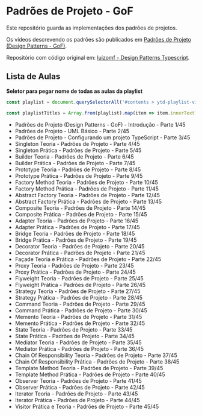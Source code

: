 # Padrões de Projeto - GoF

Este repositório guarda as implementações dos padrões de projetos.

Os vídeos descrevendo os padrões são publicados em [Padrões de Projeto (Design Patterns - GoF)](https://www.youtube.com/watch?v=MqddY6Ochkc&list=PLbIBj8vQhvm0VY5YrMrafWaQY2EnJ3j8H).

Repositório com código original em: [luizomf - Design Patterns Typescript](https://github.com/luizomf/design-patterns-typescript).


## Lista de Aulas

**Seletor para pegar nome de todas as aulas da playlist**

```js
const playlist = document.querySelectorAll('#contents > ytd-playlist-video-renderer > div:nth-child(2) > div > div > h3')

const playlistTitles = Array.from(playlist).map(item => item.innerText).join('\n');
```

- Padrões de Projeto (Design Patterns - GoF) - Introdução - Parte 1/45
- Padrões de Projeto - UML Básico - Parte 2/45
- Padrões de Projeto - Configurando um projeto TypeScript - Parte 3/45
- Singleton Teoria - Padrões de Projeto - Parte 4/45
- Singleton Prática - Padrões de Projeto - Parte 5/45
- Builder Teoria - Padrões de Projeto - Parte 6/45
- Builder Prática - Padrões de Projeto - Parte 7/45
- Prototype Teoria - Padrões de Projeto - Parte 8/45
- Prototype Prática - Padrões de Projeto - Parte 9/45
- Factory Method Teoria - Padrões de Projeto - Parte 10/45
- Factory Method Prática - Padrões de Projeto - Parte 11/45
- Abstract Factory Teoria - Padrões de Projeto - Parte 12/45
- Abstract Factory Prática - Padrões de Projeto - Parte 13/45
- Composite Teoria - Padrões de Projeto - Parte 14/45
- Composite Prática - Padrões de Projeto - Parte 15/45
- Adapter Teoria - Padrões de Projeto - Parte 16/45
- Adapter Prática - Padrões de Projeto - Parte 17/45
- Bridge Teoria - Padrões de Projeto - Parte 18/45
- Bridge Prática - Padrões de Projeto - Parte 19/45
- Decorator Teoria - Padrões de Projeto - Parte 20/45
- Decorator Prática - Padrões de Projeto - Parte 21/45
- Façade Teoria e Prática - Padrões de Projeto - Parte 22/45
- Proxy Teoria - Padrões de Projeto - Parte 23/45
- Proxy Prática - Padrões de Projeto - Parte 24/45
- Flyweight Teoria - Padrões de Projeto - Parte 25/45
- Flyweight Prática - Padrões de Projeto - Parte 26/45
- Strategy Teoria - Padrões de Projeto - Parte 27/45
- Strategy Prática - Padrões de Projeto - Parte 28/45
- Command Teoria - Padrões de Projeto - Parte 29/45
- Command Prática - Padrões de Projeto - Parte 30/45
- Memento Teoria - Padrões de Projeto - Parte 31/45
- Memento Prática - Padrões de Projeto - Parte 32/45
- State Teoria - Padrões de Projeto - Parte 33/45
- State Prática - Padrões de Projeto - Parte 34/45
- Mediator Teoria - Padrões de Projeto - Parte 35/45
- Mediator Prática - Padrões de Projeto - Parte 36/45
- Chain Of Responsibility Teoria - Padrões de Projeto - Parte 37/45
- Chain Of Responsibility Prática - Padrões de Projeto - Parte 38/45
- Template Method Teoria - Padrões de Projeto - Parte 39/45
- Template Method Prática - Padrões de Projeto - Parte 40/45
- Observer Teoria - Padrões de Projeto - Parte 41/45
- Observer Prática - Padrões de Projeto - Parte 42/45
- Iterator Teoria - Padrões de Projeto - Parte 43/45
- Iterator Prática - Padrões de Projeto - Parte 44/45
- Visitor Prática e Teoria - Padrões de Projeto - Parte 45/45
